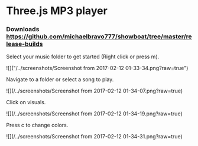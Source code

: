 # Three.js MP3 player

### Downloads https://github.com/michaelbravo777/showboat/tree/master/release-builds

Select your music folder to get started (Right click or press m).

![]("/../screenshots/Screenshot from 2017-02-12 01-33-34.png?raw=true")

Navigate to a folder or select a song to play.

![](/../screenshots/Screenshot from 2017-02-12 01-34-07.png?raw=true)

Click on visuals.

![](/../screenshots/Screenshot from 2017-02-12 01-34-19.png?raw=true)

Press c to change colors.

![](/../screenshots/Screenshot from 2017-02-12 01-34-31.png?raw=true)
